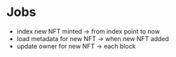 # Jobs
- index new NFT minted -> from index point to now
- load metadata for new NFT -> when new NFT added
- update owner for new NFT -> each block
